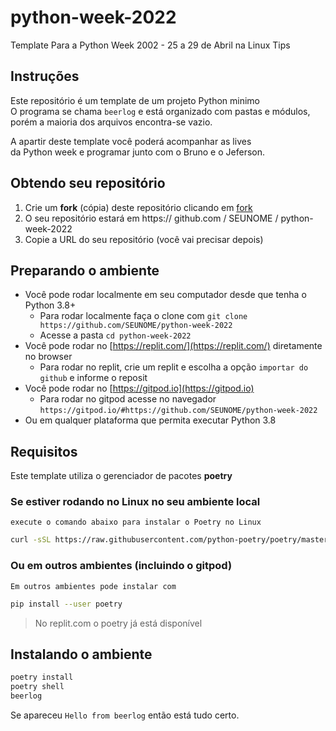 # python-week-2022
Template Para a Python Week 2002 - 25 a 29 de Abril na Linux Tips

## Instruções

Este repositório é um template de um projeto Python minimo  
O programa se chama `beerlog` e está organizado com pastas 
e módulos, porém a maioria dos arquivos encontra-se vazio.

A apartir deste template você poderá acompanhar as lives  
da Python week e programar junto com o Bruno e o Jeferson.

## Obtendo seu repositório

1. Crie um **fork** (cópia) deste repositório clicando em [fork](https://github.com/rochacbruno/python-week-2022/fork)
2. O seu repositório estará em https:// github.com / SEUNOME / python-week-2022
3. Copie a URL do seu repositório (você vai precisar depois)

## Preparando o ambiente

- Você pode rodar localmente em seu computador desde que tenha o Python 3.8+
    - Para rodar localmente faça o clone com `git clone https://github.com/SEUNOME/python-week-2022`
    - Acesse a pasta `cd python-week-2022`
- Você pode rodar no [https://replit.com/](https://replit.com/) diretamente no browser
    - Para rodar no replit, crie um replit e escolha a opção `importar do github` e informe o reposit
- Você pode rodar no [https://gitpod.io](https://gitpod.io)
    - Para rodar no gitpod acesse no navegador `https://gitpod.io/#https://github.com/SEUNOME/python-week-2022`
- Ou em qualquer plataforma que permita executar Python 3.8

## Requisitos

Este template utiliza o gerenciador de pacotes **poetry**

### Se estiver rodando no Linux no seu ambiente local

`execute o comando abaixo para instalar o Poetry no Linux`
```bash
curl -sSL https://raw.githubusercontent.com/python-poetry/poetry/master/get-poetry.py | python -
```
### Ou em outros ambientes (incluindo o gitpod)

`Em outros ambientes pode instalar com `
```bash
pip install --user poetry
```

>  No replit.com o poetry já está disponível

## Instalando o ambiente

```bash
poetry install
poetry shell
beerlog
```

Se apareceu `Hello from beerlog` então está tudo certo.
